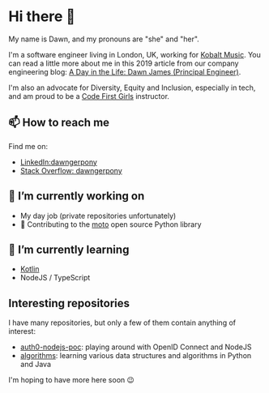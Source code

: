 # Hi there 👋

My name is Dawn, and my pronouns are "she" and "her".

I'm a software engineer living in London, UK, working for [Kobalt Music](https://github.com/ktech-org/). You can read a little more about me in this 2019 article from our company engineering blog: [A Day in the Life: Dawn James (Principal Engineer)](https://medium.com/kobalt-music-group/a-day-in-the-life-dawn-james-principal-engineer-661c72836989).

I'm also an advocate for Diversity, Equity and Inclusion, especially in tech, and am proud to be a [Code First Girls](https://codefirstgirls.org.uk) instructor.

## 📫 How to reach me

Find me on:

- [LinkedIn:dawngerpony](https://www.linkedin.com/in/dawngerpony/)
- [Stack Overflow: dawngerpony](https://stackoverflow.com/users/722553/dawngerpony)

## 🔭 I’m currently working on

- My day job (private repositories unfortunately)
- :snake: Contributing to the [moto](https://github.com/spulec/moto) open source Python library

## 🌱 I’m currently learning

- [Kotlin](https://kotlinlang.org/)
- NodeJS / TypeScript

## Interesting repositories

I have many repositories, but only a few of them contain anything of interest:

- [auth0-nodejs-poc](https://github.com/dawngerpony/auth0-nodejs-poc): playing around with OpenID Connect and NodeJS
- [algorithms](https://github.com/dawngerpony/algorithms): learning various data structures and algorithms in Python and Java

I'm hoping to have more here soon :wink:

<!--
**dawngerpony/dawngerpony** is a ✨ _special_ ✨ repository because its `README.md` (this file) appears on your GitHub profile.

Here are some ideas to get you started:

- 🔭 I’m currently working on ...
- 🌱 I’m currently learning ...
- 👯 I’m looking to collaborate on ...
- 🤔 I’m looking for help with ...
- 💬 Ask me about ...
- 📫 How to reach me: ...
- 😄 Pronouns: ...
- ⚡ Fun fact: ...
-->
